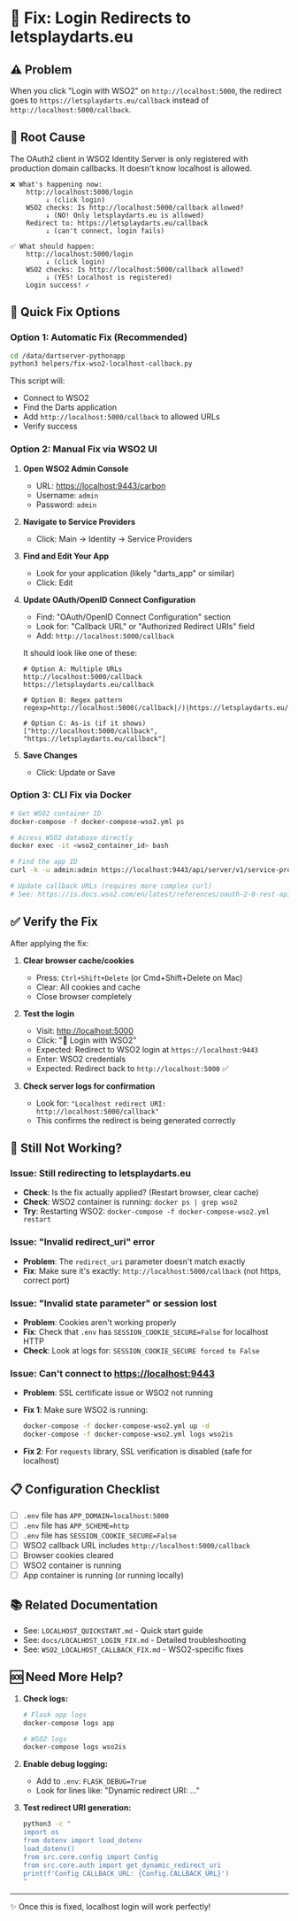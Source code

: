 # 🔧 Fix: Login Redirects to letsplaydarts.eu

## ⚠️ Problem

When you click "Login with WSO2" on `http://localhost:5000`, the redirect goes to `https://letsplaydarts.eu/callback` instead of `http://localhost:5000/callback`.

## 🎯 Root Cause

The OAuth2 client in WSO2 Identity Server is only registered with production domain callbacks. It doesn't know localhost is allowed.

```
❌ What's happening now:
    http://localhost:5000/login
         ↓ (click login)
    WSO2 checks: Is http://localhost:5000/callback allowed?
         ↓ (NO! Only letsplaydarts.eu is allowed)
    Redirect to: https://letsplaydarts.eu/callback
         ↓ (can't connect, login fails)

✅ What should happen:
    http://localhost:5000/login
         ↓ (click login)
    WSO2 checks: Is http://localhost:5000/callback allowed?
         ↓ (YES! Localhost is registered)
    Login success! ✓
```

## 🚀 Quick Fix Options

### Option 1: Automatic Fix (Recommended)

```bash
cd /data/dartserver-pythonapp
python3 helpers/fix-wso2-localhost-callback.py
```

This script will:

- Connect to WSO2
- Find the Darts application
- Add `http://localhost:5000/callback` to allowed URLs
- Verify success

### Option 2: Manual Fix via WSO2 UI

1. **Open WSO2 Admin Console**
   - URL: <https://localhost:9443/carbon>
   - Username: `admin`
   - Password: `admin`

2. **Navigate to Service Providers**
   - Click: Main → Identity → Service Providers

3. **Find and Edit Your App**
   - Look for your application (likely "darts_app" or similar)
   - Click: Edit

4. **Update OAuth/OpenID Connect Configuration**
   - Find: "OAuth/OpenID Connect Configuration" section
   - Look for: "Callback URL" or "Authorized Redirect URIs" field
   - Add: `http://localhost:5000/callback`

   It should look like one of these:

   ```
   # Option A: Multiple URLs
   http://localhost:5000/callback
   https://letsplaydarts.eu/callback

   # Option B: Regex pattern
   regexp=http://localhost:5000(/callback|/)|https://letsplaydarts.eu/callback

   # Option C: As-is (if it shows)
   ["http://localhost:5000/callback", "https://letsplaydarts.eu/callback"]
   ```

5. **Save Changes**
   - Click: Update or Save

### Option 3: CLI Fix via Docker

```bash
# Get WSO2 container ID
docker-compose -f docker-compose-wso2.yml ps

# Access WSO2 database directly
docker exec -it <wso2_container_id> bash

# Find the app ID
curl -k -u admin:admin https://localhost:9443/api/server/v1/service-providers | jq

# Update callback URLs (requires more complex curl)
# See: https://is.docs.wso2.com/en/latest/references/oauth-2-0-rest-api/
```

## ✅ Verify the Fix

After applying the fix:

1. **Clear browser cache/cookies**
   - Press: `Ctrl+Shift+Delete` (or Cmd+Shift+Delete on Mac)
   - Clear: All cookies and cache
   - Close browser completely

2. **Test the login**
   - Visit: <http://localhost:5000>
   - Click: "🔐 Login with WSO2"
   - Expected: Redirect to WSO2 login at `https://localhost:9443`
   - Enter: WSO2 credentials
   - Expected: Redirect back to `http://localhost:5000` ✅

3. **Check server logs for confirmation**
   - Look for: `"Localhost redirect URI: http://localhost:5000/callback"`
   - This confirms the redirect is being generated correctly

## 🐛 Still Not Working?

### Issue: Still redirecting to letsplaydarts.eu

- **Check**: Is the fix actually applied? (Restart browser, clear cache)
- **Check**: WSO2 container is running: `docker ps | grep wso2`
- **Try**: Restarting WSO2: `docker-compose -f docker-compose-wso2.yml restart`

### Issue: "Invalid redirect_uri" error

- **Problem**: The `redirect_uri` parameter doesn't match exactly
- **Fix**: Make sure it's exactly: `http://localhost:5000/callback` (not https, correct port)

### Issue: "Invalid state parameter" or session lost

- **Problem**: Cookies aren't working properly
- **Fix**: Check that `.env` has `SESSION_COOKIE_SECURE=False` for localhost HTTP
- **Check**: Look at logs for: `SESSION_COOKIE_SECURE forced to False`

### Issue: Can't connect to <https://localhost:9443>

- **Problem**: SSL certificate issue or WSO2 not running
- **Fix 1**: Make sure WSO2 is running:

  ```bash
  docker-compose -f docker-compose-wso2.yml up -d
  docker-compose -f docker-compose-wso2.yml logs wso2is
  ```

- **Fix 2**: For `requests` library, SSL verification is disabled (safe for localhost)

## 📋 Configuration Checklist

- [ ] `.env` file has `APP_DOMAIN=localhost:5000`
- [ ] `.env` file has `APP_SCHEME=http`
- [ ] `.env` file has `SESSION_COOKIE_SECURE=False`
- [ ] WSO2 callback URL includes `http://localhost:5000/callback`
- [ ] Browser cookies cleared
- [ ] WSO2 container is running
- [ ] App container is running (or running locally)

## 📚 Related Documentation

- See: `LOCALHOST_QUICKSTART.md` - Quick start guide
- See: `docs/LOCALHOST_LOGIN_FIX.md` - Detailed troubleshooting
- See: `WSO2_LOCALHOST_CALLBACK_FIX.md` - WSO2-specific fixes

## 🆘 Need More Help?

1. **Check logs:**

   ```bash
   # Flask app logs
   docker-compose logs app

   # WSO2 logs
   docker-compose logs wso2is
   ```

2. **Enable debug logging:**
   - Add to `.env`: `FLASK_DEBUG=True`
   - Look for lines like: "Dynamic redirect URI: ..."

3. **Test redirect URI generation:**

   ```bash
   python3 -c "
   import os
   from dotenv import load_dotenv
   load_dotenv()
   from src.core.config import Config
   from src.core.auth import get_dynamic_redirect_uri
   print(f'Config CALLBACK_URL: {Config.CALLBACK_URL}')
   "
   ```

---

✨ Once this is fixed, localhost login will work perfectly!
